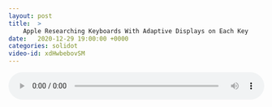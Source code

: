 ```yaml
---
layout: post
title:  >
    Apple Researching Keyboards With Adaptive Displays on Each Key
date:   2020-12-29 19:00:00 +0000
categories: solidot
video-id: xdHwbebovSM
---
```


<audio src="/assets/f977e9cc9b0d589d916cd12096a2e764.mp3" style="width: 100%;" controls></audio>

